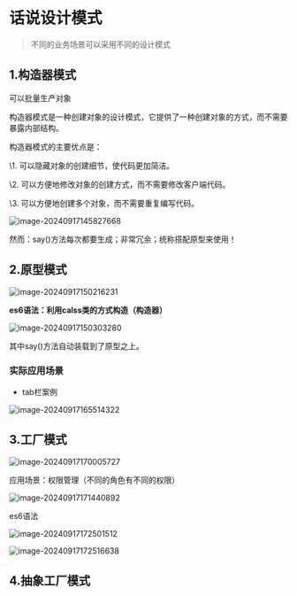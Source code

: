 # 话说设计模式

>不同的业务场景可以采用不同的设计模式

## 1.构造器模式

可以批量生产对象

   构造器模式是一种创建对象的设计模式，它提供了一种创建对象的方式，而不需要暴露内部结构。

   构造器模式的主要优点是：

   \1. 可以隐藏对象的创建细节，使代码更加简洁。

   \2. 可以方便地修改对象的创建方式，而不需要修改客户端代码。

   \3. 可以方便地创建多个对象，而不需要重复编写代码。

![image-20240917145827668](C:\Users\Administrator\AppData\Roaming\Typora\typora-user-images\image-20240917145827668.png)

然而：say()方法每次都要生成；非常冗余；统称搭配原型来使用！

## 2.原型模式

![image-20240917150216231](C:\Users\Administrator\AppData\Roaming\Typora\typora-user-images\image-20240917150216231.png)

**es6语法：利用calss类的方式构造（构造器）**

![image-20240917150303280](C:\Users\Administrator\AppData\Roaming\Typora\typora-user-images\image-20240917150303280.png)

其中say()方法自动装载到了原型之上。

### 实际应用场景

- tab栏案例

![image-20240917165514322](https://cysir-1314462720.cos.ap-nanjing.myqcloud.com/cysir-1314462720/myimage-20240917165514322.png)

## 3.工厂模式

![image-20240917170005727](https://cysir-1314462720.cos.ap-nanjing.myqcloud.com/cysir-1314462720/myimage-20240917170005727.png)

应用场景：权限管理（不同的角色有不同的权限）

![image-20240917171440892](https://cysir-1314462720.cos.ap-nanjing.myqcloud.com/cysir-1314462720/myimage-20240917171440892.png)

es6语法

![image-20240917172501512](https://cysir-1314462720.cos.ap-nanjing.myqcloud.com/cysir-1314462720/myimage-20240917172501512.png)

![image-20240917172516638](https://cysir-1314462720.cos.ap-nanjing.myqcloud.com/cysir-1314462720/myimage-20240917172516638.png)

## 4.抽象工厂模式

